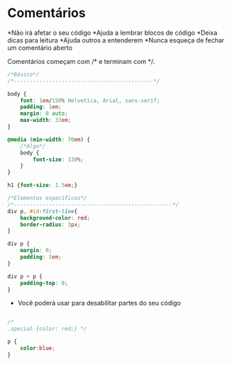 # Comentários

*Não irá afetar o seu código
*Ajuda a lembrar blocos de código
*Deixa dicas para leitura
*Ajuda outros a entenderem
*Nunca esqueça de fechar um comentário aberto

Comentários começam com /* e terminam com */.

```css
/*Básico*/
/*--------------------------------------------*/

body {
    font: 1em/150% Helvetica, Arial, sans-serif;
    padding: 1em;
    margin: 0 auto;
    max-width: 33em;
}

@media (min-width: 70em) {
    /*Algo*/
    body {
        font-size: 130%;
    }
}

h1 {font-size: 1.5em;}

/*Elementos específicos*/
/*--------------------------------------------------*/
div p, #id:first-line{
    background-color: red;
    border-radius: 3px;
}

div p {
    margin: 0;
    padding: 1em;
}

div p + p {
    padding-top: 0;
}

```

* Você poderá usar para desabilitar partes do seu código

``` css

/*
.special {color: red;} */

p {
    color:blue;
}
